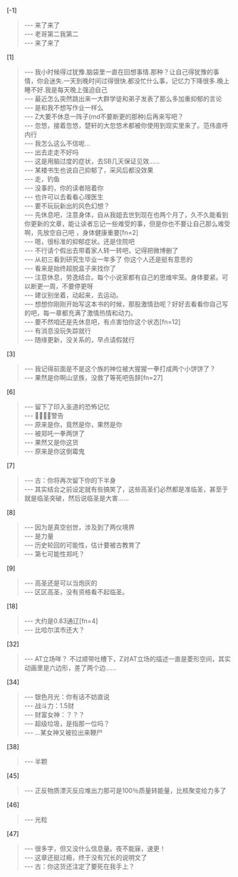 
[-1] 
>--- 来了来了<br>
>--- 老哥第二我第二<br>
>--- 来了来了<br>

[1] 
>--- 我小时候得过犹豫.脑袋里一直在回想事情.那种？让自己得犹豫的事情，你会迷失.一天到晚时间过得很快.都没忙什么事，记忆力下降很多.晚上睡不好.我是每天晚上强迫自己<br>
>--- 最近怎么突然跳出来一大群学徒和弟子发表了那么多加重抑郁的言论<br>
>--- 是和我不想写作业一样么<br>
>--- Z大要不休息一阵子(md不要断更的那种)后再来写吧？<br>
>--- 忽悠，接着忽悠，楚轩的大忽悠术都被你使用到现实里来了。范伟直呼内行<br>
>--- 我怎么这么不信呢…<br>
>--- 出去走走不好吗<br>
>--- 这是用脑过度的症状，去SB几天保证见效……<br>
>--- 某楼书生也说自己抑郁了，采风后都没效果<br>
>--- 走，钓鱼<br>
>--- 没事的，你的读者陪着你<br>
>--- 也许可以去看看心理医生<br>
>--- 要不玩玩新出的风色幻想？<br>
>--- 先休息吧，注意身体，自从我姐去世到现在也两个月了，久不久能看到你更新的文章，能让读者忘记一些难受的事，但是你也不要让自己那么难受啊，先放空自己吧	，身体健康重要[fn=2]<br>
>--- 嗯，很标准的抑郁症状。还是住院吧<br>
>--- 不行请个假出去带着家人转一转吧，记得把微博删了<br>
>--- 从初三看到研究生毕业一年多了  你这个人还是挺有意思的<br>
>--- 看来是始终超脱盒子来找你了<br>
>--- 注意休息，劳逸结合。每个小说家都有自己的思维牢笼。身体要紧。可以断更一周，不要停更呀<br>
>--- 建议别坐着，动起来，去运动。<br>
>--- 想想你刚刚开始写这本书的时候，那股激情劲呢？好好去看看你自己写的吧，每一章都充满了激情热情和动力。<br>
>--- 要不然咱还是先休息吧，有点害怕你这个状态[fn=12]<br>
>--- 有消息没玩失踪就行<br>
>--- 随缘更新，没关系的，早点请假就行<br>

[3] 
>--- 我记得前面是不是这个族的神位被大猩猩一拳打成两个小饼饼了？<br>
>--- 果然是你啊山坚族，没救了等死吧告辞[fn=27]<br>

[6] 
>--- 留下了印入圣道的恐怖记忆<br>
>--- 🍪👊🏻🍪警告<br>
>--- 原来是你，竟然是你，果然是你<br>
>--- 被郑吒一拳两饼了<br>
>--- 果然又是你这货<br>
>--- 原来是你这倒霉鬼<br>

[7] 
>--- 古：你将再次留下你的下半身<br>
>--- 其实结合之前设定就有些搞笑了，这些高圣们必然都是准临圣，甚至于就是临圣突破，然后说临圣是大害……<br>

[8] 
>--- 因为是真空创世，涉及到了两仪境界<br>
>--- 是力量<br>
>--- 历史轮回的可能性，估计要被古教育了<br>
>--- 第七可能性郑吒？<br>

[9] 
>--- 高圣还是可以当炮灰的<br>
>--- 区区高圣，没有资格看不起临圣。<br>

[18] 
>--- 大约是0.83通辽[fn=4]<br>
>--- 比哈尔滨市还大？<br>

[32] 
>--- AT立场咩？
不过顺带吐槽下，Z对AT立场的描述一直是菱形空间，其实动画里是六边形，差了两个边……<br>

[34] 
>--- 银色月光：你有话不妨直说<br>
>--- 战斗力：1.5财<br>
>--- 财富女神：？？？<br>
>--- 超级垃圾，是指那一位吗？<br>
>--- ...某女神又被拉出来鞭尸<br>

[38] 
>--- 半颗<br>

[45] 
>--- 正反物质湮灭反应堆出力那可是100％质量转能量，比核聚变给力多了<br>

[46] 
>--- 光粒<br>

[47] 
>--- 很多字，但又没什么信息量。夜不能寐，速更！<br>
>--- 这章还挺过瘾，终于没有冗长的说明文了<br>
>--- 古：你这货还注定了要死在我手上？<br>
